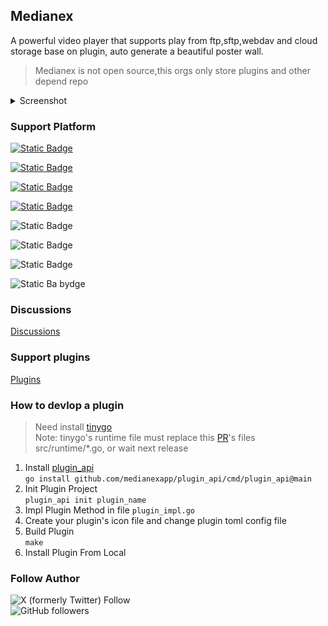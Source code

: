 ## Medianex

A powerful video player that supports play from ftp,sftp,webdav and cloud storage base on plugin, auto generate a beautiful poster wall.

> Medianex is not open source,this orgs only store plugins and other depend repo

<details>
<summary>Screenshot</summary>

![](../screenshot/01.png)
![](../screenshot/02.png)
![](../screenshot/03.png)
![](../screenshot/04.png)
![](../screenshot/05.png)
![](../screenshot/06.png)

</details>

### Support Platform

[![Static Badge](https://img.shields.io/badge/Linux_deb-v0.0.3_beta-blue?style=flat)](https://file.medianex.app/linux/medianex-0.0.3-beta-linux.deb)

[![Static Badge](https://img.shields.io/badge/Macos_dmg_arm64-v0.0.3_beta-blue?style=flat)](https://file.medianex.app/macos/medianex-0.0.3-beta-macos-arm64.dmg)

[![Static Badge](https://img.shields.io/badge/Macos_dmg_x86_64-v0.0.3_beta-blue?style=flat)](https://file.medianex.app/macos/medianex-0.0.3-beta-macos-x86_64.dmg)

[![Static Badge](https://img.shields.io/badge/Windows_exe-v0.0.3_beta-blue?style=flat)](https://file.medianex.app/windows/medianex-0.0.3-beta-windows-setup.exe)

![Static Badge](https://img.shields.io/badge/Windows_exe-v0.0.3_beta-blue?style=flat)

![Static Badge](https://img.shields.io/badge/IOS-Coming_Soon-green?style=flat)

![Static Badge](https://img.shields.io/badge/Android_TV-Coming_Soon-green?style=flat)

![Static Ba bydge](https://img.shields.io/badge/Apple_TV-Coming_Soon-green?style=flat)

### Discussions

[Discussions](https://github.com/orgs/medianexapp/discussions)

### Support plugins

[Plugins](https://github.com/medianexapp/plugins)

### How to devlop a plugin

> Need install [tinygo](https://github.com/tinygo-org/tinygo)  
> Note: tinygo's runtime file must replace this [PR](https://github.com/tinygo-org/tinygo/pull/4875/files)'s files src/runtime/\*.go, or wait next release

1. Install [plugin_api](https://github.com/medianexapp/plugin_api)  
   `go install github.com/medianexapp/plugin_api/cmd/plugin_api@main`
2. Init Plugin Project  
   `plugin_api init plugin_name`
3. Impl Plugin Method in file `plugin_impl.go`
4. Create your plugin's icon file and change plugin toml config file
5. Build Plugin  
   `make`
6. Install Plugin From Local

### Follow Author

![X (formerly Twitter) Follow](https://img.shields.io/twitter/follow/labulakalia)  
![GitHub followers](https://img.shields.io/github/followers/labulakalia)

